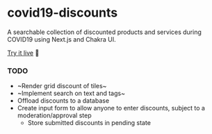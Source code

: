 # covid19-discounts
A searchable collection of discounted products and services during COVID19 using Next.js and Chakra UI. 

[Try it live](https://covid19-discounts.now.sh/) 🎉

### TODO
- ~Render grid discount of tiles~ 
- ~Implement search on text and tags~ 
- Offload discounts to a database
- Create input form to allow anyone to enter discounts, subject to a moderation/approval step 
  - Store submitted discounts in pending state 
